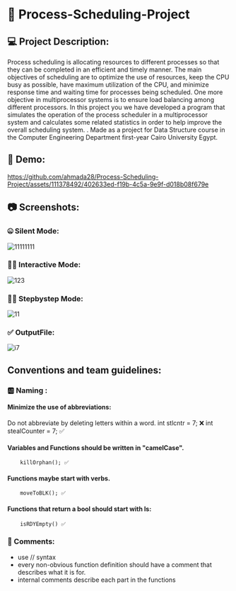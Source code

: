 # 🤖 Process-Scheduling-Project
## 💻 Project Description:
Process scheduling is allocating resources to different processes so that they can be completed in an efficient and timely manner. The main objectives of scheduling are to optimize the use of resources, keep the CPU busy as possible, have maximum utilization of the CPU, and minimize response time and waiting time for processes being scheduled. One more objective in multiprocessor systems is to ensure load balancing among different processors.
In this project you we have developed a program that simulates the operation of the process scheduler in a multiprocessor system and calculates some related statistics in order to help improve the overall scheduling system. . Made as a project for Data Structure course in the Computer Engineering Department first-year Cairo University Egypt.
## 🎥 Demo:



https://github.com/ahmada28/Process-Scheduling-Project/assets/111378492/402633ed-f19b-4c5a-9e9f-d018b08f679e


## 📷 Screenshots:
### 🤐 Silent Mode:
![11111111](https://github.com/ahmada28/DSA-Scheduling-Project/assets/111378492/c60ca5a0-3bd8-4a31-98d1-f533c2c06a42)
### 🐱‍👤 Interactive Mode:
![123](https://github.com/ahmada28/DSA-Scheduling-Project/assets/111378492/6e80ced0-01ce-4cdd-a0af-666e9879cfa5)
### 👩‍💻 Stepbystep Mode:
![11](https://github.com/ahmada28/DSA-Scheduling-Project/assets/111378492/efe74ffe-82fb-4f29-a2da-daffa9043484)
### ✅ OutputFile:
![i7](https://github.com/ahmada28/DSA-Scheduling-Project/assets/111378492/28e4a958-5ee0-4438-842c-2f39c6aaea92)

## Conventions and team guidelines:

### 🆎 Naming : 
#### Minimize the use of abbreviations:
Do not abbreviate by deleting letters within a word.
    int stlcntr = 7; ❌
    int stealCounter = 7; ✅
#### Variables and Functions should be written in "camelCase".
        killOrphan(); ✅
#### Functions maybe start with verbs.
        moveToBLK(); ✅
#### Functions that return a bool should start with Is:
        isRDYEmpty() ✅

### 💬 Comments:
- use // syntax
- every non-obvious function definition should have a comment that describes what it is for.
- internal comments describe each part in the functions 
